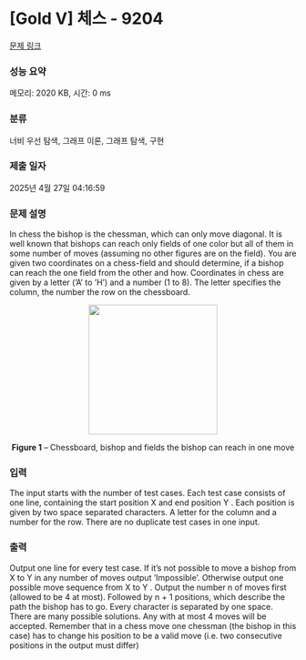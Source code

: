 # [Gold V] 체스 - 9204 

[문제 링크](https://www.acmicpc.net/problem/9204) 

### 성능 요약

메모리: 2020 KB, 시간: 0 ms

### 분류

너비 우선 탐색, 그래프 이론, 그래프 탐색, 구현

### 제출 일자

2025년 4월 27일 04:16:59

### 문제 설명

<p>In chess the bishop is the chessman, which can only move diagonal. It is well known that bishops can reach only fields of one color but all of them in some number of moves (assuming no other figures are on the field). You are given two coordinates on a chess-field and should determine, if a bishop can reach the one field from the other and how. Coordinates in chess are given by a letter (’A’ to ’H’) and a number (1 to 8). The letter specifies the column, the number the row on the chessboard.</p>

<p style="text-align:center"><img alt="" src="https://www.acmicpc.net/upload/images/chess.png" style="height:228px; width:226px"></p>

<p style="text-align:center"><strong>Figure 1</strong> – Chessboard, bishop and fields the bishop can reach in one move</p>

### 입력 

 <p>The input starts with the number of test cases. Each test case consists of one line, containing the start position X and end position Y . Each position is given by two space separated characters. A letter for the column and a number for the row. There are no duplicate test cases in one input.</p>

### 출력 

 <p>Output one line for every test case. If it’s not possible to move a bishop from X to Y in any number of moves output ’Impossible’. Otherwise output one possible move sequence from X to Y . Output the number n of moves first (allowed to be 4 at most). Followed by n + 1 positions, which describe the path the bishop has to go. Every character is separated by one space. There are many possible solutions. Any with at most 4 moves will be accepted. Remember that in a chess move one chessman (the bishop in this case) has to change his position to be a valid move (i.e. two consecutive positions in the output must differ)</p>

